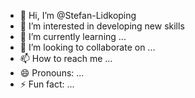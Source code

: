 - 👋 Hi, I’m @Stefan-Lidkoping
- 👀 I’m interested in developing new skills
- 🌱 I’m currently learning ...
- 💞️ I’m looking to collaborate on ...
- 📫 How to reach me ...
- 😄 Pronouns: ...
- ⚡ Fun fact: ...

<!---
Stefan-Lidkoping/Stefan-Lidkoping is a ✨ special ✨ repository because its `README.md` (this file) appears on your GitHub profile.
You can click the Preview link to take a look at your changes.
--->
